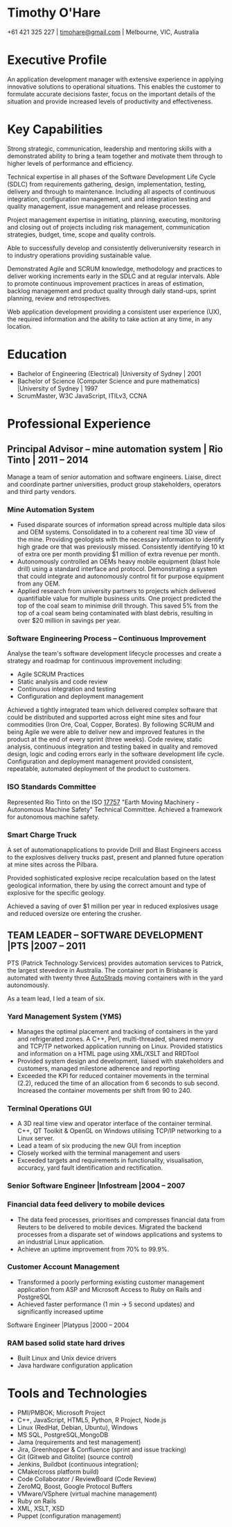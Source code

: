

# ‍Timothy O'Hare

+61 421 325 227 | timohare@gmail.com | Melbourne, VIC, Australia

# Executive Profile

An application development manager with extensive experience in applying innovative solutions to operational situations. This enables the customer to formulate accurate decisions faster, focus on the important details of the situation and provide increased levels of productivity and effectiveness.

# Key Capabilities

Strong strategic, communication, leadership and mentoring skills with a demonstrated ability to bring a team together and motivate them through to higher levels of performance and efficiency.

Technical expertise in all phases of the Software Development Life Cycle (SDLC) from requirements gathering, design, implementation, testing, delivery and through to maintenance. Including all aspects of continuous integration, configuration management, unit and integration testing and quality management, issue management and release processes. 

Project management expertise in initiating, planning, executing, monitoring and closing out of projects including risk management, communication strategies, budget, time, scope and quality controls.

Able to successfully develop and consistently deliveruniversity research in to industry operations providing sustainable value.

Demonstrated Agile and SCRUM knowledge, methodology and practices to deliver working increments early in the SDLC and at regular intervals. Able to promote continuous improvement practices in areas of estimation, backlog management and product quality through daily stand-ups, sprint planning, review and retrospectives.

Web application development providing a consistent user experience (UX), the required information and the ability to take action at any time, in any location.

# Education

- Bachelor of Engineering (Electrical) |University of Sydney | 2001
- Bachelor of Science (Computer Science and pure mathematics) |University of Sydney | 1997
- ScrumMaster, W3C JavaScript, ITILv3, CCNA

# Professional Experience

## Principal Advisor – mine automation system | Rio Tinto | 2011 – 2014

Manage a team of senior automation and software engineers. Liaise, direct and coordinate partner universities, product group stakeholders, operators and third party vendors.

### Mine Automation System

- Fused disparate sources of information spread across multiple data silos and OEM systems. Consolidated in to a coherent real time 3D view of the mine. Providing geologists with the necessary information to identify high grade ore that was previously missed. Consistently identifying 10 kt of extra ore per month providing $1 million of extra revenue per month.
- Autonomously controlled an OEMs heavy mobile equipment (blast hole drill) using a standard interface and protocol. Demonstrating a system that could integrate and autonomously control fit for purpose equipment from any OEM.
- Applied research from university partners to projects which delivered quantifiable value for multiple business units. One project predicted the top of the coal seam to minimise drill through. This saved 5% from the top of a coal seam being contaminated with blast debris, resulting in over $20 million in savings per year.

### Software Engineering Process – Continuous Improvement

Analyse the team's software development lifecycle processes and create a strategy and roadmap for continuous improvement including:

- Agile SCRUM Practices
- Static analysis and code review
- Continuous integration and testing
- Configuration and deployment management

Achieved a tightly integrated team which delivered complex software that could be distributed and supported across eight mine sites and four commodities (Iron Ore, Coal, Copper, Borates). By following SCRUM and being Agile we were able to deliver new and improved features in the product at the end of every sprint (three weeks). Code review, static analysis, continuous integration and testing baked in quality and removed design, logic and coding errors early in the software development life cycle. Configuration and deployment management provided consistent, repeatable, automated deployment of the product to customers.

### ISO Standards Committee

Represented Rio Tinto on the ISO [17757](http://www.iso.org/iso/catalogue_detail.htm?csnumber=60473) "Earth Moving Machinery - Autonomous Machine Safety" Technical Committee. Achieved a framework for autonomous machine safety.

### Smart Charge Truck

A set of automationapplications to provide Drill and Blast Engineers access to the explosives delivery trucks past, present and planned future operation at mine sites across the Pilbara.

Provided sophisticated explosive recipe recalculation based on the latest geological information, there by using the correct amount and type of explosive for the specific geology.

Achieved a saving of over $1 million per year in reduced explosives usage and reduced oversize ore entering the crusher.

## TEAM LEADER – SOFTWARE DEVELOPMENT |PTS |2007 – 2011

PTS (Patrick Technology Services) provides automation services to Patrick, the largest stevedore in Australia. The container port in Brisbane is automated with twenty three [AutoStrads](http://www.patrick.com.au/brisbane-autostrad-terminal/w1/i1001395/) moving containers with in the yard autonomously.

As a team lead, I led a team of six.

### Yard Management System (YMS)

- Manages the optimal placement and tracking of containers in the yard and refrigerated zones. A C++, Perl, multi-threaded, shared memory and TCP/TP networked application running on Linux. Provided statistics and information on a HTML page using XML/XSLT and RRDTool
- Provided system design and development, liaised with stakeholders and customers, managed milestone adherence and reporting
- Exceeded the KPI for reduced container movements in the terminal (2.2), reduced the time of an allocation from 6 seconds to sub second. Increased the container movements per shift from 90 to 240.

### Terminal Operations GUI

- A 3D real time view and operator interface of the container terminal. C++, QT Toolkit & OpenGL on Windows utilising TCP/IP networking to a Linux server.
- Lead a team of six producing the new GUI from inception
- Closely worked with the terminal management and users
- Exceeded targets and requirements in functionality, visualisation, accuracy, yard fault identification and rectification. 

### Senior Software Engineer |Infostream |2004 – 2007

### Financial data feed delivery to mobile devices

- The data feed processes, prioritises and compresses financial data from Reuters to be delivered to mobile devices. Migrated the backend processes from a disparate set of windows applications and systems to an industrial Linux application.
- Achieve an uptime improvement from 70% to 99.9%.

### Customer Account Management

- Transformed a poorly performing existing customer management application from ASP and Microsoft Access to Ruby on Rails and PostgreSQL 
- Achieved faster performance (1 min -> 5 second updates) and significantly increased uptime

Software Engineer |Platypus |2000 – 2004

### RAM based solid state hard drives

- Built Linux and Unix device drivers
- Java hardware configuration application

# Tools and Technologies

- PMI/PMBOK; Microsoft Project
- C++, JavaScript, HTML5, Python, R Project, Node.js
- Linux (RedHat, Debian, Ubuntu), Windows
- MS SQL, PostgreSQL,MongoDB
- Jama (requirements and test management)
- Jira, Greenhopper & Confluence (sprint and issue tracking)
- Git (Gitweb and Gitolite) (source control)
- Jenkins, Buildbot (continuous integration); 
- CMake(cross platform build)
- Code Collaborator / ReviewBoard (Code Review)
- ZeroMQ, Boost, Google Protocol Buffers
- VMware/VSphere (virtual machine management)
- Ruby on Rails
- XML, XSLT, XSD
- Puppet (configuration management)
